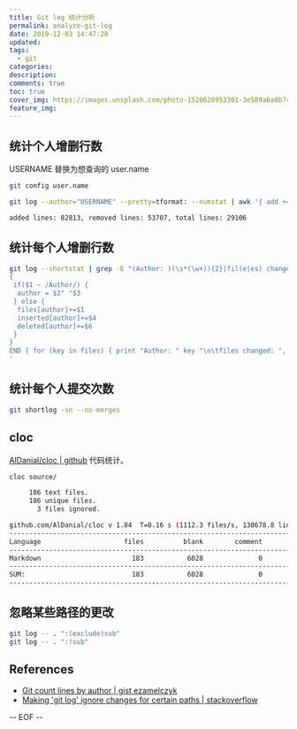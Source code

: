 ```yaml
---
title: Git log 统计分析
permalink: analyze-git-log
date: 2019-12-03 14:47:28
updated:
tags:
  - git
categories:
description:
comments: true
toc: true
cover_img: https://images.unsplash.com/photo-1526628953301-3e589a6a8b74?ixlib=rb-1.2.1&ixid=eyJhcHBfaWQiOjEyMDd9&auto=format&fit=crop&w=640&q=80
feature_img:
---
```


## 统计个人增删行数

USERNAME 替换为想查询的 user.name

```bash
git config user.name

git log --author="USERNAME" --pretty=tformat: --numstat | awk '{ add += $1; subs += $2; loc += $1 - $2 } END { printf "added lines: %s, removed lines: %s, total lines: %s\n", add, subs, loc }' -
```

<!-- more -->

```txt
added lines: 82813, removed lines: 53707, total lines: 29106
```

## 统计每个人增删行数

```bash
git log --shortstat | grep -E "(Author: )(\s*(\w+)){2}|fil(e|es) changed" | awk '
{
 if($1 ~ /Author/) {
  author = $2" "$3
 } else {
  files[author]+=$1
  inserted[author]+=$4
  deleted[author]+=$6
 }
}
END { for (key in files) { print "Author: " key "\n\tfiles changed: ", files[key], "\n\tlines inserted: ", inserted[key], "\n\tlines deleted: ", deleted[key] } }
'
```

## 统计每个人提交次数

```bash
git shortlog -sn --no-merges
```

## cloc

[AlDanial/cloc | github](https://github.com/AlDanial/cloc) 代码统计。

```bash
cloc source/

     186 text files.
     186 unique files.
       3 files ignored.

github.com/AlDanial/cloc v 1.84  T=0.16 s (1112.3 files/s, 138678.8 lines/s)
-------------------------------------------------------------------------------
Language                     files          blank        comment           code
-------------------------------------------------------------------------------
Markdown                       183           6028              0          16788
-------------------------------------------------------------------------------
SUM:                           183           6028              0          16788
-------------------------------------------------------------------------------
```

## 忽略某些路径的更改

```bash
git log -- . ":(exclude)sub"
git log -- . ":!sub"
```

## References

- [Git count lines by author | gist ezamelczyk](https://gist.github.com/ezamelczyk/78b9c0dd095f8706a3f6a41e8eae0afd)
- [Making 'git log' ignore changes for certain paths | stackoverflow](https://stackoverflow.com/questions/5685007/making-git-log-ignore-changes-for-certain-paths)

-- EOF --
